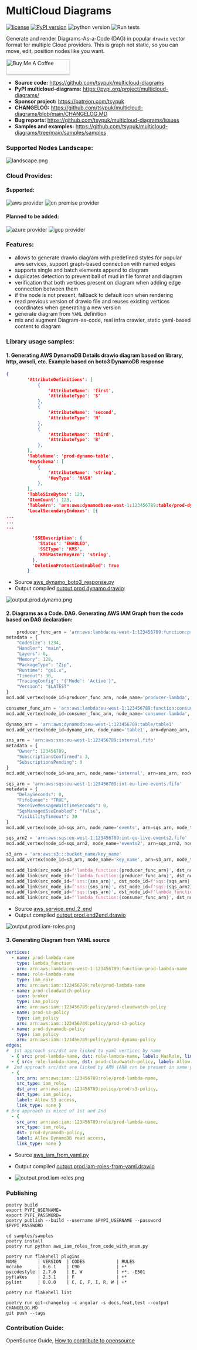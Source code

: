# MultiCloud Diagrams

[![license](https://img.shields.io/badge/license-MIT-blue.svg)](/LICENSE)
[![PyPI version](https://badge.fury.io/py/multicloud-diagrams.svg)](https://badge.fury.io/py/multicloud-diagrams)
![python version](https://img.shields.io/badge/python-%3E%3D%203.7-blue?logo=python)
![Run tests](https://github.com/tsypuk/multicloud-diagrams/workflows/Run%20tests/badge.svg?branch=main)

Generate and render Diagrams-As-a-Code (DAG) in popular ``drawio`` vector format  for multiple Cloud providers. This is graph not static, so you can  move, edit, position nodes like you want.

<a href="https://www.buymeacoffee.com/tsypuk" target="_blank"><img src="https://www.buymeacoffee.com/assets/img/custom_images/orange_img.png" alt="Buy Me A Coffee" style="height: 41px !important;width: 174px !important;box-shadow: 0px 3px 2px 0px rgba(190, 190, 190, 0.5) !important;" ></a>

- **Source code:** https://github.com/tsypuk/multicloud-diagrams
- **PyPI multicloud-diagrams:** https://pypi.org/project/multicloud-diagrams/
- **Sponsor project:** https://patreon.com/tsypuk
- **CHANGELOG:** https://github.com/tsypuk/multicloud-diagrams/blob/main/CHANGELOG.MD
- **Bug reports:** https://github.com/tsypuk/multicloud-diagrams/issues
- **Samples and examples:** https://github.com/tsypuk/multicloud-diagrams/tree/main/samples/samples

### Supported Nodes Landscape:

![landscape.png](https://github.com/tsypuk/multicloud-diagrams/blob/main/landscape.png)

### Cloud Provides:

#### Supported:

![aws provider](https://img.shields.io/badge/AWS-orange?logo=amazon-aws&color=ff9900)
![on premise provider](https://img.shields.io/badge/OnPremise-orange?color=5f87bf)

#### Planned to be added:
![azure provider](https://img.shields.io/badge/Azure-orange?logo=microsoft-azure&color=0089d6)
![gcp provider](https://img.shields.io/badge/GCP-orange?logo=google-cloud&color=4285f4)

### Features:
- allows to generate drawio diagram with predefined styles for popular aws services, support graph-based connection with named edges
- supports single and batch elements append to diagram
- duplicates detection to prevent ball of mud in file format and diagram
- verification that both vertices present on diagram when adding edge connection between them
- if the node is not present, fallback to default icon when rendering
- read previous version of drawio file and reuses existing vertices coordinates when generating a new version
- generate diagram from ``YAML`` definition
- mix and augment Diagram-as-code, real infra crawler, static yaml-based content to diagram

### Library usage samples:

#### 1. Generating AWS DynamoDB Details drawio diagram based on library, http, awscli, etc. Example based on boto3 DynamoDB response

```json
{
        'AttributeDefinitions': [
            {
                'AttributeName': 'first',
                'AttributeType': 'S'
            },
            {
                'AttributeName': 'second',
                'AttributeType': 'N'
            },
            {
                'AttributeName': 'third',
                'AttributeType': 'B'
            },
        ],
        'TableName': 'prod-dynamo-table',
        'KeySchema': [
            {
                'AttributeName': 'string',
                'KeyType': 'HASH'
            },
        ],
        'TableSizeBytes': 123,
        'ItemCount': 123,
        'TableArn': 'arn:aws:dynamodb:eu-west-1:123456789:table/prod-dynamo-table',
        'LocalSecondaryIndexes': [{
...       
...
...
          
          'SSEDescription': {
            'Status': 'ENABLED',
            'SSEType': 'KMS',
            'KMSMasterKeyArn': 'string',
          },
          'DeletionProtectionEnabled': True
        }
```

- Source [aws_dynamo_boto3_response.py](https://github.com/tsypuk/multicloud-diagrams/blob/main/samples/samples/aws_dynamo_boto3_response.py)
- Output compiled [output.prod.dynamo.drawio](https://raw.githubusercontent.com/tsypuk/multicloud-diagrams/main/samples/output/output.prod.dynamo.drawio):

![output.prod.dynamo.png](https://github.com/tsypuk/multicloud-diagrams/raw/main/samples/output/png/output.prod.dynamo.png?raw=True)

#### 2. Diagrams as a Code. DAG. Generating AWS IAM Graph from the code based on DAG declaration:

```python
    producer_func_arn = 'arn:aws:lambda:eu-west-1:123456789:function:producer-lambda'
metadata = {
    "CodeSize": 1234,
    "Handler": "main",
    "Layers": 0,
    "Memory": 128,
    "PackageType": "Zip",
    "Runtime": "go1.x",
    "Timeout": 30,
    "TracingConfig": "{'Mode': 'Active'}",
    "Version": "$LATEST"
}
mcd.add_vertex(node_id=producer_func_arn, node_name='producer-lambda', arn=producer_func_arn, node_type='lambda_function', metadata=metadata)

consumer_func_arn = 'arn:aws:lambda:eu-west-1:123456789:function:consumer-lambda'
mcd.add_vertex(node_id=consumer_func_arn, node_name='consumer-lambda', arn=consumer_func_arn, node_type='lambda_function')

dynamo_arn = 'arn:aws:dynamodb:eu-west-1:123456789:table/table1'
mcd.add_vertex(node_id=dynamo_arn, node_name='table1', arn=dynamo_arn, node_type='dynamo')

sns_arn = 'arn:aws:sns:eu-west-1:123456789:internal.fifo'
metadata = {
    "Owner": 123456789,
    "SubscriptionsConfirmed": 3,
    "SubscriptionsPending": 0
}
mcd.add_vertex(node_id=sns_arn, node_name='internal', arn=sns_arn, node_type='sns', metadata=metadata)

sqs_arn = 'arn:aws:sqs:eu-west-1:123456789:int-eu-live-events.fifo'
metadata = {
    "DelaySeconds": 0,
    "FifoQueue": "TRUE",
    "ReceiveMessageWaitTimeSeconds": 0,
    "SqsManagedSseEnabled": "false",
    "VisibilityTimeout": 30
}
mcd.add_vertex(node_id=sqs_arn, node_name='events', arn=sqs_arn, node_type='sqs', metadata=metadata)

sqs_arn2 = 'arn:aws:sqs:eu-west-1:123456789:int-eu-live-events2.fifo'
mcd.add_vertex(node_id=sqs_arn2, node_name='events2', arn=sqs_arn2, node_type='sqs')

s3_arn = 'arn:aws:s3:::bucket_name/key_name'
mcd.add_vertex(node_id=s3_arn, node_name='key_name', arn=s3_arn, node_type='s3')

mcd.add_link(src_node_id=f'lambda_function:{producer_func_arn}', dst_node_id=f'sns:{sns_arn}')
mcd.add_link(src_node_id=f'lambda_function:{producer_func_arn}', dst_node_id=f's3:{s3_arn}')
mcd.add_link(src_node_id=f'sns:{sns_arn}', dst_node_id=f'sqs:{sqs_arn}')
mcd.add_link(src_node_id=f'sns:{sns_arn}', dst_node_id=f'sqs:{sqs_arn2}')
mcd.add_link(src_node_id=f'sqs:{sqs_arn}', dst_node_id=f'lambda_function:{consumer_func_arn}')
mcd.add_link(src_node_id=f'lambda_function:{consumer_func_arn}', dst_node_id=f'dynamo:{dynamo_arn}')
```

- Source [aws_service_end_2_end](https://github.com/tsypuk/multicloud-diagrams/blob/main/samples/samples/aws_service_end_2_end.py)
- Output compiled [output.prod.end2end.drawio](https://raw.githubusercontent.com/tsypuk/multicloud-diagrams/main/samples/output/output.prod.end2end.drawio)

![output.prod.iam-roles.png](https://github.com/tsypuk/multicloud-diagrams/blob/main/samples/output/png/output.prod.end2end.png?raw=True)


#### 3. Generating Diagram from YAML source

```yaml
vertices:
  - name: prod-lambda-name
    type: lambda_function
    arn: arn:aws:lambda:eu-west-1:123456789:function:prod-lambda-name
  - name: role-lambda-name
    type: iam_role
    arn: arn:aws:iam::123456789:role/prod-lambda-name
  - name: prod-cloudwatch-policy
    icon: broker
    type: iam_policy
    arn: arn:aws:iam::123456789:policy/prod-cloudwatch-policy
  - name: prod-s3-policy
    type: iam_policy
    arn: arn:aws:iam::123456789:policy/prod-s3-policy
  - name: prod-dynamodb-policy
    type: iam_policy
    arn: arn:aws:iam::123456789:policy/prod-dynamo-policy
edges:
#  1st approach src/dst are linked to yaml vertices by name
  - { src: prod-lambda-name, dst: role-lambda-name, label: HasRole, link_type: none }
  - { src: role-lambda-name, dst: prod-cloudwatch-policy, label: Allow CloudWatch logs, link_type: none }
#  2nd approach src/dst are linked by ARN (ARN can be present in same yaml, or loaded programmatically)
  - {
    src_arn: arn:aws:iam::123456789:role/prod-lambda-name,
    src_type: iam_role,
    dst_arn: arn:aws:iam::123456789:policy/prod-s3-policy,
    dst_type: iam_policy,
    label: Allow S3 access,
    link_type: none }
# 3rd approach is mixed of 1st and 2nd
  - {
    src_arn: arn:aws:iam::123456789:role/prod-lambda-name,
    src_type: iam_role,
    dst: prod-dynamodb-policy,
    label: Allow DynamoDB read access,
    link_type: none }
```
- Source [aws_iam_from_yaml.py](https://github.com/tsypuk/multicloud-diagrams/blob/main/samples/samples/aws_iam_from_yaml.py)
- Output compiled [output.prod.iam-roles-from-yaml.drawio](https://raw.githubusercontent.com/tsypuk/multicloud-diagrams/main/samples/output/output.prod.iam-roles-from-yaml.drawio)

- ![output.prod.iam-roles.png](https://github.com/tsypuk/multicloud-diagrams/blob/main/samples/output/png/output.prod.iam-roles-from-yaml.png?raw=True)

### Publishing 

```shell
poetry build
export PYPI_USERNAME=
export PYPI_PASSWORD=
poetry publish --build --username $PYPI_USERNAME --password $PYPI_PASSWORD

cd samples/samples
poetry install
poetry run python aws_iam_roles_from_code_with_enum.py
```

```shell
poetry run flakehell plugins
NAME        | VERSION  | CODES            | RULES
mccabe      | 0.6.1    | C90              | +*
pycodestyle | 2.7.0    | E, W             | +*, -E501
pyflakes    | 2.3.1    | F                | +*
pylint      | 0.0.0    | C, E, F, I, R, W | +*

poetry run flakehell lint

```

```shell
poetry run git-changelog -c angular -s docs,feat,test --output CHANGELOG.MD
git push --tags
```

### Contribution Guide:

OpenSource Guide, [How to contribute to opensource](https://opensource.guide/)